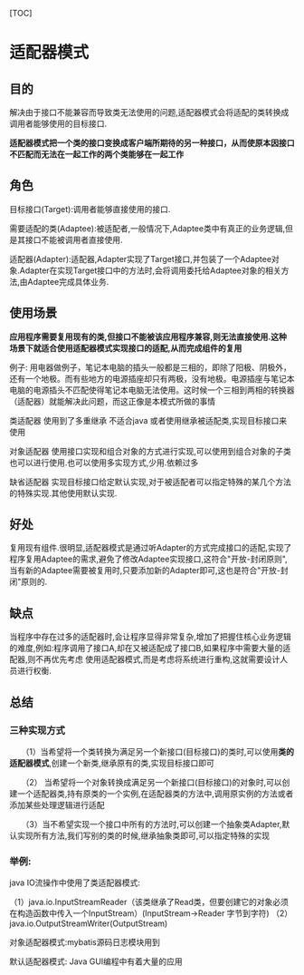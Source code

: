 [TOC]

# 适配器模式

## 目的

解决由于接口不能兼容而导致类无法使用的问题,适配器模式会将适配的类转换成调用者能够使用的目标接口. 

 **适配器模式把一个类的接口变换成客户端所期待的另一种接口，从而使原本因接口不匹配而无法在一起工作的两个类能够在一起工作** 

## 角色

目标接口(Target):调用者能够直接使用的接口.

需要适配的类(Adaptee):被适配者,一般情况下,Adaptee类中有真正的业务逻辑,但是其接口不能被调用者直接使用.

适配器(Adapter):适配器,Adapter实现了Target接口,并包装了一个Adaptee对象.Adapter在实现Target接口中的方法时,会将调用委托给Adaptee对象的相关方法,由Adaptee完成具体业务.

## 使用场景

**应用程序需要复用现有的类,但接口不能被该应用程序兼容,则无法直接使用.这种场景下就适合使用适配器模式实现接口的适配,从而完成组件的复用**

例子: 用电器做例子，笔记本电脑的插头一般都是三相的，即除了阳极、阴极外，还有一个地极。而有些地方的电源插座却只有两极，没有地极。电源插座与笔记本电脑的电源插头不匹配使得笔记本电脑无法使用。这时候一个三相到两相的转换器（适配器）就能解决此问题，而这正像是本模式所做的事情 

类适配器 使用到了多重继承 不适合java 或者使用继承被适配类,实现目标接口来使用

对象适配器 使用接口实现和组合对象的方式进行实现,可以使用到组合对象的子类也可以进行使用.也可以使用多实现方式,少用.依赖过多

缺省适配器 实现目标接口给定默认实现,对于被适配者可以指定特殊的某几个方法的特殊实现.其他使用默认实现.

## 好处

复用现有组件.很明显,适配器模式是通过听Adapter的方式完成接口的适配,实现了程序复用Adaptee的需求,避免了修改Adaptee实现接口,这符合"开放-封闭原则",当有新的Adaptee需要被复用时,只要添加新的Adapter即可,这也是符合"开放-封闭"原则的.

## 缺点

当程序中存在过多的适配器时,会让程序显得非常复杂,增加了把握住核心业务逻辑的难度,例如:程序调用了接口A,却在又被适配成了接口B,如果程序中需要大量的适配器,则不再优先考虑 使用适配器模式,而是考虑将系统进行重构,这就需要设计人员进行权衡.

## 总结

### 三种实现方式

　　（1）当希望将一个类转换为满足另一个新接口(目标接口)的类时,可以使用**类的适配器模式**,创建一个新类,继承原有的类,实现目标接口即可

　　（2） 当希望将一个对象转换成满足另一个新接口(目标接口)的对象时,可以创建一个适配器类,持有原类的一个实例,在适配器类的方法中,调用原实例的方法或者添加某些处理逻辑进行适配

　　（3）当不希望实现一个接口中所有的方法时,可以创建一个抽象类Adapter,默认实现所有方法,我们写别的类的时候,继承抽象类即可,可以指定特殊的实现

### 举例:

java IO流操作中使用了类适配器模式:

 （1）java.io.InputStreamReader（该类继承了Read类，但要创建它的对象必须在构造函数中传入一个InputStream）(InputStream→Reader 字节到字符)
（2）java.io.OutputStreamWriter(OutputStream) 

对象适配器模式:mybatis源码日志模块用到

默认适配器模式: Java GUI编程中有着大量的应用 